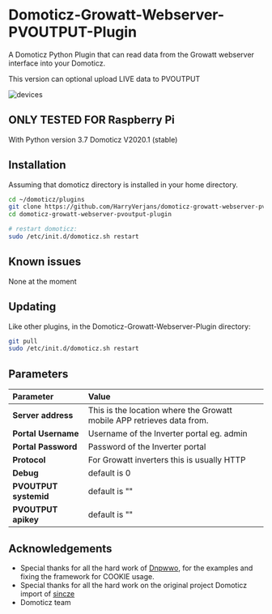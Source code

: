 # Domoticz-Growatt-Webserver-PVOUTPUT-Plugin

A Domoticz Python Plugin that can read data from the Growatt webserver interface into your Domoticz.

This version can optional upload LIVE data to PVOUTPUT

![devices](https://github.com/sincze/Domoticz-Growatt-Webserver-Plugin/blob/master/Growatt-Image.png)

## ONLY TESTED FOR Raspberry Pi

With Python version 3.7 Domoticz V2020.1 (stable)


## Installation

Assuming that domoticz directory is installed in your home directory.

```bash
cd ~/domoticz/plugins
git clone https://github.com/HarryVerjans/domoticz-growatt-webserver-pvoutput-plugin
cd domoticz-growatt-webserver-pvoutput-plugin

# restart domoticz:
sudo /etc/init.d/domoticz.sh restart
```
## Known issues

None at the moment

## Updating

Like other plugins, in the Domoticz-Growatt-Webserver-Plugin directory:
```bash
git pull
sudo /etc/init.d/domoticz.sh restart
```

## Parameters

| Parameter | Value |
| :--- | :--- |
| **Server address** | This is the location where the Growatt mobile APP retrieves data from. |
| **Portal Username** | Username of the Inverter portal eg. admin |
| **Portal Password** | Password of the Inverter portal |
| **Protocol** |	For Growatt inverters this is usually HTTP |
| **Debug** | default is 0 |
| **PVOUTPUT systemid** | default is "" |
| **PVOUTPUT apikey** | default is "" |

## Acknowledgements

* Special thanks for all the hard work of [Dnpwwo](https://github.com/dnpwwo), for the examples and fixing the framework for COOKIE usage.
* Special thanks for all the hard work on the original project Domoticz import of [sincze](https://github.com/sincze)
* Domoticz team
